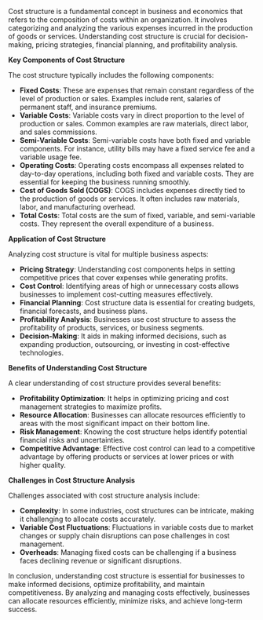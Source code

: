 Cost structure is a fundamental concept in business and economics that refers to the composition of costs within an organization. It involves categorizing and analyzing the various expenses incurred in the production of goods or services. Understanding cost structure is crucial for decision-making, pricing strategies, financial planning, and profitability analysis.

**Key Components of Cost Structure**

The cost structure typically includes the following components:

- **Fixed Costs**: These are expenses that remain constant regardless of the level of production or sales. Examples include rent, salaries of permanent staff, and insurance premiums.
- **Variable Costs**: Variable costs vary in direct proportion to the level of production or sales. Common examples are raw materials, direct labor, and sales commissions.
- **Semi-Variable Costs**: Semi-variable costs have both fixed and variable components. For instance, utility bills may have a fixed service fee and a variable usage fee.
- **Operating Costs**: Operating costs encompass all expenses related to day-to-day operations, including both fixed and variable costs. They are essential for keeping the business running smoothly.
- **Cost of Goods Sold (COGS)**: COGS includes expenses directly tied to the production of goods or services. It often includes raw materials, labor, and manufacturing overhead.
- **Total Costs**: Total costs are the sum of fixed, variable, and semi-variable costs. They represent the overall expenditure of a business.

**Application of Cost Structure**

Analyzing cost structure is vital for multiple business aspects:

- **Pricing Strategy**: Understanding cost components helps in setting competitive prices that cover expenses while generating profits.
- **Cost Control**: Identifying areas of high or unnecessary costs allows businesses to implement cost-cutting measures effectively.
- **Financial Planning**: Cost structure data is essential for creating budgets, financial forecasts, and business plans.
- **Profitability Analysis**: Businesses use cost structure to assess the profitability of products, services, or business segments.
- **Decision-Making**: It aids in making informed decisions, such as expanding production, outsourcing, or investing in cost-effective technologies.

**Benefits of Understanding Cost Structure**

A clear understanding of cost structure provides several benefits:

- **Profitability Optimization**: It helps in optimizing pricing and cost management strategies to maximize profits.
- **Resource Allocation**: Businesses can allocate resources efficiently to areas with the most significant impact on their bottom line.
- **Risk Management**: Knowing the cost structure helps identify potential financial risks and uncertainties.
- **Competitive Advantage**: Effective cost control can lead to a competitive advantage by offering products or services at lower prices or with higher quality.

**Challenges in Cost Structure Analysis**

Challenges associated with cost structure analysis include:

- **Complexity**: In some industries, cost structures can be intricate, making it challenging to allocate costs accurately.
- **Variable Cost Fluctuations**: Fluctuations in variable costs due to market changes or supply chain disruptions can pose challenges in cost management.
- **Overheads**: Managing fixed costs can be challenging if a business faces declining revenue or significant disruptions.

In conclusion, understanding cost structure is essential for businesses to make informed decisions, optimize profitability, and maintain competitiveness. By analyzing and managing costs effectively, businesses can allocate resources efficiently, minimize risks, and achieve long-term success.